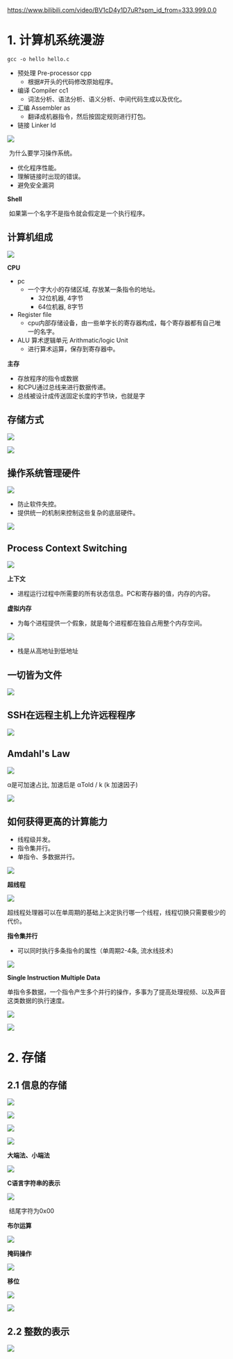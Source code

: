 https://www.bilibili.com/video/BV1cD4y1D7uR?spm_id_from=333.999.0.0

# 1. 计算机系统漫游

```
gcc -o hello hello.c
```

* 预处理 Pre-processor cpp
  * 根据#开头的代码修改原始程序。
* 编译 Compiler cc1
  * 词法分析、语法分析、语义分析、中间代码生成以及优化。
* 汇编 Assembler as
  * 翻译成机器指令，然后按固定规则进行打包。
* 链接 Linker ld

![](https://pic.imgdb.cn/item/6138af5044eaada73942bc66.jpg)



​	为什么要学习操作系统。

* 优化程序性能。
* 理解链接时出现的错误。
* 避免安全漏洞



**Shell**

​	如果第一个名字不是指令就会假定是一个执行程序。

## 计算机组成

![](https://pic.imgdb.cn/item/6138b24944eaada73947864a.jpg)

**CPU**

* pc
  * 一个字大小的存储区域, 存放某一条指令的地址。
    * 32位机器, 4字节
    * 64位机器, 8字节
* Register file
  * cpu内部存储设备，由一些单字长的寄存器构成，每个寄存器都有自己唯一的名字。
* ALU 算术逻辑单元 Arithmatic/logic Unit 
  * 进行算术运算，保存到寄存器中。

**主存**

* 存放程序的指令或数据
* 和CPU通过总线来进行数据传递。
* 总线被设计成传送固定长度的字节块，也就是字

## 存储方式

![](https://pic.imgdb.cn/item/6138b31644eaada73948e2fe.jpg)

![](https://pic.imgdb.cn/item/6138b33d44eaada73949252a.jpg)

## 操作系统管理硬件

![](https://pic.imgdb.cn/item/6138b3a744eaada73949e377.jpg)

* 防止软件失控。
* 提供统一的机制来控制这些复杂的底层硬件。

![](https://pic.imgdb.cn/item/6138b48d44eaada7394b971b.jpg)

## Process Context Switching

![](https://pic.imgdb.cn/item/6138b4d744eaada7394c1b4e.jpg)

**上下文**

* 进程运行过程中所需要的所有状态信息。PC和寄存器的值，内存的内容。

**虚拟内存**

* 为每个进程提供一个假象，就是每个进程都在独自占用整个内存空间。

![](https://pic.imgdb.cn/item/6138b94c44eaada7395424ce.jpg)

* 栈是从高地址到低地址

## 一切皆为文件

![](https://pic.imgdb.cn/item/6138b96744eaada739545335.jpg)

## SSH在远程主机上允许远程程序

![](https://pic.imgdb.cn/item/6138ba4944eaada73955dff6.jpg)

## Amdahl's Law

![](https://pic.imgdb.cn/item/6138ba6644eaada7395610a3.jpg)

α是可加速占比, 加速后是 αTold / k (k 加速因子)

![](https://pic.imgdb.cn/item/6138be4944eaada7395dac91.jpg)

## 如何获得更高的计算能力

* 线程级并发。
* 指令集并行。
* 单指令、多数据并行。

![](https://pic.imgdb.cn/item/6138befa44eaada7395f1fd7.jpg)

**超线程**

![](https://pic.imgdb.cn/item/6138bf1044eaada7395f4de1.jpg)

​	超线程处理器可以在单周期的基础上决定执行哪一个线程，线程切换只需要极少的代价。

**指令集并行**

* 可以同时执行多条指令的属性（单周期2-4条, 流水线技术)

![](https://pic.imgdb.cn/item/6138bf8344eaada73960469f.jpg)

**Single Instruction Multiple Data**

​	单指令多数据，一个指令产生多个并行的操作，多事为了提高处理视频、以及声音这类数据的执行速度。

![](https://pic.imgdb.cn/item/6138bff344eaada7396136c8.jpg)



![](https://pic.imgdb.cn/item/6138c00f44eaada739617453.jpg)



# 2. 存储

## 2.1 信息的存储

![](https://pic.imgdb.cn/item/613cba5344eaada739af93d0.jpg)

![](https://pic.imgdb.cn/item/613cbafb44eaada739b0c7df.jpg)

![](https://pic.imgdb.cn/item/613cbb2144eaada739b10b5d.jpg)



![](https://pic.imgdb.cn/item/613cbb5044eaada739b16093.jpg)

**大端法、小端法**

![](https://pic.imgdb.cn/item/613cbb8944eaada739b1c5a3.jpg)

**C语言字符串的表示**

![](https://pic.imgdb.cn/item/6140b5cd2ab3f51d91f5010b.jpg)

​	结尾字符为0x00

**布尔运算**

![](https://pic.imgdb.cn/item/6140b69d2ab3f51d91f6700d.jpg)

**掩码操作**

![](https://pic.imgdb.cn/item/6140b7032ab3f51d91f72793.jpg)

**移位**

![](https://pic.imgdb.cn/item/6140b7392ab3f51d91f781f5.jpg)

![](https://pic.imgdb.cn/item/6140b7562ab3f51d91f7bb57.jpg)

## 2.2 整数的表示

![](https://pic.imgdb.cn/item/6140b7ba2ab3f51d91f86e9d.jpg)



